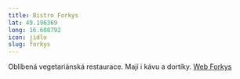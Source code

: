 ```yaml
---
title: Bistro Forkys
lat: 49.196369
long: 16.608792
icon: jidlo
slug: forkys
---
```

Oblíbená vegetariánská restaurace. Mají i kávu a dortíky. 
[Web Forkys](http://www.forkys.eu)